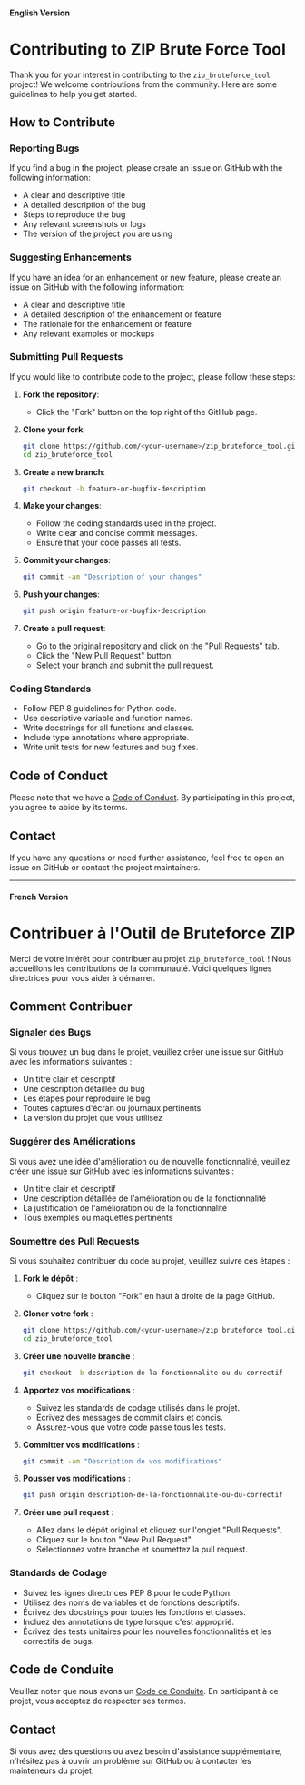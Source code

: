 #### English Version

# Contributing to ZIP Brute Force Tool

Thank you for your interest in contributing to the `zip_bruteforce_tool` project! We welcome contributions from the community. Here are some guidelines to help you get started.

## How to Contribute

### Reporting Bugs

If you find a bug in the project, please create an issue on GitHub with the following information:
- A clear and descriptive title
- A detailed description of the bug
- Steps to reproduce the bug
- Any relevant screenshots or logs
- The version of the project you are using

### Suggesting Enhancements

If you have an idea for an enhancement or new feature, please create an issue on GitHub with the following information:
- A clear and descriptive title
- A detailed description of the enhancement or feature
- The rationale for the enhancement or feature
- Any relevant examples or mockups

### Submitting Pull Requests

If you would like to contribute code to the project, please follow these steps:

1. **Fork the repository**:
    - Click the "Fork" button on the top right of the GitHub page.

2. **Clone your fork**:
    ```bash
    git clone https://github.com/<your-username>/zip_bruteforce_tool.git
    cd zip_bruteforce_tool
    ```

3. **Create a new branch**:
    ```bash
    git checkout -b feature-or-bugfix-description
    ```

4. **Make your changes**:
    - Follow the coding standards used in the project.
    - Write clear and concise commit messages.
    - Ensure that your code passes all tests.

5. **Commit your changes**:
    ```bash
    git commit -am "Description of your changes"
    ```

6. **Push your changes**:
    ```bash
    git push origin feature-or-bugfix-description
    ```

7. **Create a pull request**:
    - Go to the original repository and click on the "Pull Requests" tab.
    - Click the "New Pull Request" button.
    - Select your branch and submit the pull request.

### Coding Standards

- Follow PEP 8 guidelines for Python code.
- Use descriptive variable and function names.
- Write docstrings for all functions and classes.
- Include type annotations where appropriate.
- Write unit tests for new features and bug fixes.

## Code of Conduct

Please note that we have a [Code of Conduct](CODE_OF_CONDUCT.md). By participating in this project, you agree to abide by its terms.

## Contact

If you have any questions or need further assistance, feel free to open an issue on GitHub or contact the project maintainers.

---

#### French Version

# Contribuer à l'Outil de Bruteforce ZIP

Merci de votre intérêt pour contribuer au projet `zip_bruteforce_tool` ! Nous accueillons les contributions de la communauté. Voici quelques lignes directrices pour vous aider à démarrer.

## Comment Contribuer

### Signaler des Bugs

Si vous trouvez un bug dans le projet, veuillez créer une issue sur GitHub avec les informations suivantes :
- Un titre clair et descriptif
- Une description détaillée du bug
- Les étapes pour reproduire le bug
- Toutes captures d'écran ou journaux pertinents
- La version du projet que vous utilisez

### Suggérer des Améliorations

Si vous avez une idée d'amélioration ou de nouvelle fonctionnalité, veuillez créer une issue sur GitHub avec les informations suivantes :
- Un titre clair et descriptif
- Une description détaillée de l'amélioration ou de la fonctionnalité
- La justification de l'amélioration ou de la fonctionnalité
- Tous exemples ou maquettes pertinents

### Soumettre des Pull Requests

Si vous souhaitez contribuer du code au projet, veuillez suivre ces étapes :

1. **Fork le dépôt** :
    - Cliquez sur le bouton "Fork" en haut à droite de la page GitHub.

2. **Cloner votre fork** :
    ```bash
    git clone https://github.com/<your-username>/zip_bruteforce_tool.git
    cd zip_bruteforce_tool
    ```

3. **Créer une nouvelle branche** :
    ```bash
    git checkout -b description-de-la-fonctionnalite-ou-du-correctif
    ```

4. **Apportez vos modifications** :
    - Suivez les standards de codage utilisés dans le projet.
    - Écrivez des messages de commit clairs et concis.
    - Assurez-vous que votre code passe tous les tests.

5. **Committer vos modifications** :
    ```bash
    git commit -am "Description de vos modifications"
    ```

6. **Pousser vos modifications** :
    ```bash
    git push origin description-de-la-fonctionnalite-ou-du-correctif
    ```

7. **Créer une pull request** :
    - Allez dans le dépôt original et cliquez sur l'onglet "Pull Requests".
    - Cliquez sur le bouton "New Pull Request".
    - Sélectionnez votre branche et soumettez la pull request.

### Standards de Codage

- Suivez les lignes directrices PEP 8 pour le code Python.
- Utilisez des noms de variables et de fonctions descriptifs.
- Écrivez des docstrings pour toutes les fonctions et classes.
- Incluez des annotations de type lorsque c'est approprié.
- Écrivez des tests unitaires pour les nouvelles fonctionnalités et les correctifs de bugs.

## Code de Conduite

Veuillez noter que nous avons un [Code de Conduite](CODE_OF_CONDUCT.md). En participant à ce projet, vous acceptez de respecter ses termes.

## Contact

Si vous avez des questions ou avez besoin d'assistance supplémentaire, n'hésitez pas à ouvrir un problème sur GitHub ou à contacter les mainteneurs du projet.
